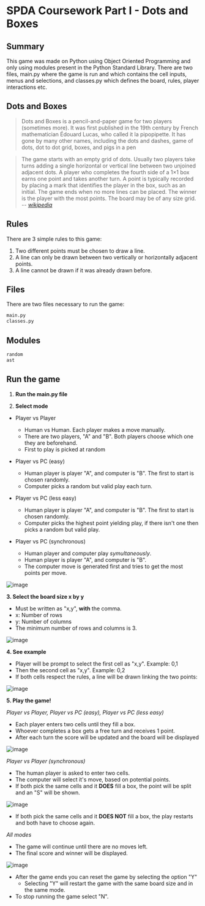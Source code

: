 # SPDA Coursework Part I - Dots and Boxes

## Summary
This game was made on Python using Object Oriented Programming and only using modules present in the Python Standard Library.
There are two files, main.py where the game is run and which contains the cell inputs, menus and selections, and classes.py which defines the board, rules, player interactions etc.

## Dots and Boxes

> Dots and Boxes is a pencil-and-paper game for two players (sometimes more). It was first published in the 19th century by French mathematician Édouard Lucas, who called it la pipopipette. It has gone by many other names, including the dots and dashes, game of dots, dot to dot grid, boxes, and pigs in a pen

> The game starts with an empty grid of dots. Usually two players take turns adding a single horizontal or vertical line between two unjoined adjacent dots. A player who completes the fourth side of a 1×1 box earns one point and takes another turn. A point is typically recorded by placing a mark that identifies the player in the box, such as an initial. The game ends when no more lines can be placed. The winner is the player with the most points. The board may be of any size grid.
> -- <cite>[wikipedia][1]</cite>

[1]: https://en.wikipedia.org/wiki/Dots_and_Boxes

## Rules

There are 3 simple rules to this game:

1. Two different points must be chosen to draw a line.
2. A line can only be drawn between two vertically or horizontally adjacent points.
3. A line cannot be drawn if it was already drawn before.

## Files
There are two files necessary to run the game:
```bash
main.py
classes.py
```

## Modules
```bash
random
ast
```

## Run the game
1. **Run the main.py file**

2. **Select mode**

  + Player vs Player
    - Human vs Human. Each player makes a move manually.
    - There are two players, "A" and "B". Both players choose which one they are beforehand.
    - First to play is picked at random
  
  + Player vs PC (easy)
    - Human player is player "A", and computer is "B". The first to start is chosen randomly. 
    - Computer picks a random but valid play each turn.

  + Player vs PC (less easy)
    - Human player is player "A", and computer is "B". The first to start is chosen randomly. 
    - Computer picks the highest point yielding play, if there isn't one then picks a random but valid play.
  
  + Player vs PC (synchronous)
    - Human player and computer play *symultaneously*.
    - Human player is player "A", and computer is "B".
    - The computer move is generated first and tries to get the most points per move.
   
![image](https://user-images.githubusercontent.com/48217684/208267248-faad96d7-51ab-4c9d-beea-a20a205bf733.png)

**3. Select the board size x by y**

  + Must be written as "x,y", **with** the comma.
  + x: Number of rows
  + y: Number of columns
  + The minimum number of rows and columns is 3.
  
![image](https://user-images.githubusercontent.com/48217684/208267620-a938884b-86ec-41b9-87be-3a8479beb188.png)

**4. See example**

  - Player will be prompt to select the first cell as "x,y". Example: 0,1
  - Then the second cell as "x,y". Example: 0,2
  - If both cells respect the rules, a line will be drawn linking the two points:

![image](https://user-images.githubusercontent.com/48217684/208267904-f0adcf43-e68c-4fd4-a475-e0f138d0b19e.png)

**5. Play the game!** 
 
 *Player vs Player, Player vs PC (easy), Player vs PC (less easy)*
 
  - Each player enters two cells until they fill a box.
  - Whoever completes a box gets a free turn and receives 1 point.
  - After each turn the score will be updated and the board will be displayed

  ![image](https://user-images.githubusercontent.com/48217684/208268298-54fd25b8-fbfc-46db-bb99-74674af129ec.png)
  
   *Player vs Player (synchronous)*
   
   - The human player is asked to enter two cells.
   - The computer will select it's move, based on potential points.
   - If both pick the same cells and it **DOES** fill a box, the point will be split and an "S" will be shown.
   
  ![image](https://user-images.githubusercontent.com/48217684/208269083-c4758536-c8c8-47ff-a1a2-eefe5c995d29.png)
  
   - If both pick the same cells and it **DOES NOT** fill a box, the play restarts and both have to choose again.

  *All modes*

  - The game will continue until there are no moves left.
  - The final score and winner will be displayed.

  ![image](https://user-images.githubusercontent.com/48217684/208268611-3fe1c993-84a8-4f30-bb2d-3743c931999f.png)
  
  - After the game ends you can reset the game by selecting the option "Y"
      - Selecting "Y" will restart the game with the same board size and in the same mode.
  - To stop running the game select "N".





